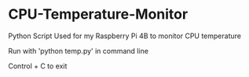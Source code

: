# CPU-Temperature-Monitor
Python Script Used for my Raspberry Pi 4B to monitor CPU temperature

Run with 'python temp.py' in command line

Control + C to exit
